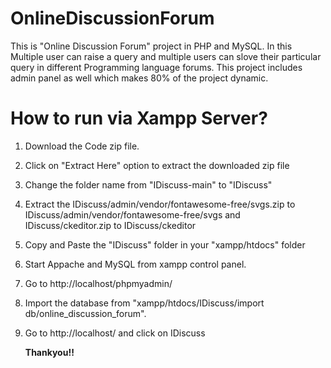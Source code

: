 # OnlineDiscussionForum
This is "Online Discussion Forum" project in PHP and MySQL.
In this Multiple user can raise a query and multiple users can slove their particular query in different Programming language forums.
This project includes admin panel as well which makes 80% of the project dynamic.

# How to run via Xampp Server? 
1)  Download the Code zip file.

2)  Click on "Extract Here" option to extract the downloaded zip file

3)  Change the folder name from "IDiscuss-main" to "IDiscuss"

4)  Extract the IDiscuss/admin/vendor/fontawesome-free/svgs.zip to IDiscuss/admin/vendor/fontawesome-free/svgs and IDiscuss/ckeditor.zip to IDiscuss/ckeditor

5)  Copy and Paste the "IDiscuss" folder in your "xampp/htdocs" folder

6)  Start Appache and MySQL from xampp control panel.
 
7)  Go to http://localhost/phpmyadmin/

8)  Import the database from "xampp/htdocs/IDiscuss/import db/online_discussion_forum".

9)  Go to http://localhost/ and click on IDiscuss

    **Thankyou!!**

